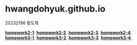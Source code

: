 # hwangdohyuk.github.io

20232196 황도혁

[**homework2-1**](https://hwangdohyuk.github.io/homework2-1.html).
[**homework2-2**](https://hwangdohyuk.github.io/homework2-2.html).
[**homework2-3**](https://hwangdohyuk.github.io/homework2-3.html).
[**homework2-4**](https://hwangdohyuk.github.io/homework2-4.html).<br>
[**homework3-1**](https://hwangdohyuk.github.io/homework3-1.jpg).
[**homework3-2**](https://hwangdohyuk.github.io/homework3-2).
[**homework3-3**](https://hwangdohyuk.github.io/homework3-3).
[**homework3-4**](https://hwangdohyuk.github.io/homework3-4).
